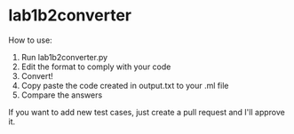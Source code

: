 # lab1b2converter


How to use:
1. Run lab1b2converter.py
2. Edit the format to comply with your code
3. Convert!
4. Copy paste the code created in output.txt to your .ml file
5. Compare the answers


If you want to add new test cases, just create a pull request and I'll approve it.
